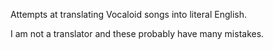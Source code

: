 Attempts at translating Vocaloid songs into literal English.

I am not a translator and these probably have many mistakes.
